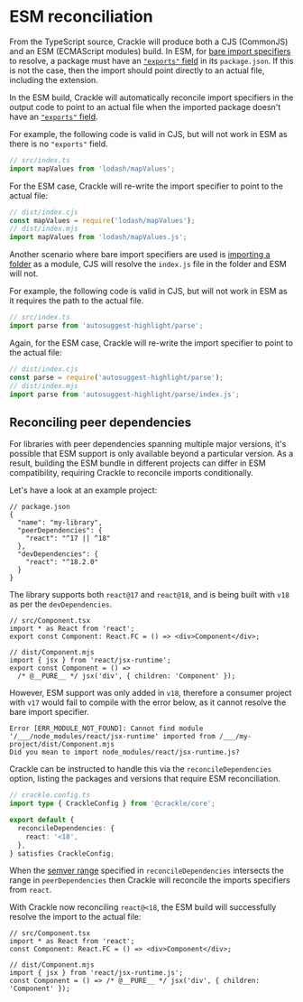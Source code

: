 # ESM reconciliation

From the TypeScript source, Crackle will produce both a CJS (CommonJS) and an ESM (ECMAScript modules) build.
In ESM, for [bare import specifiers][import specifiers] to resolve, a package must have an [`"exports"` field] in its `package.json`.
If this is not the case, then the import should point directly to an actual file, including the extension.

In the ESM build, Crackle will automatically reconcile import specifiers in the output code to point to an actual file when the imported package doesn't have an [`"exports"` field].

[`"exports"` field]: https://nodejs.org/api/packages.html#exports
[import specifiers]: https://nodejs.org/api/esm.html#import-specifiers

For example, the following code is valid in CJS, but will not work in ESM as there is no `"exports"` field.

```ts
// src/index.ts
import mapValues from 'lodash/mapValues';
```

For the ESM case, Crackle will re-write the import specifier to point to the actual file:

```js
// dist/index.cjs
const mapValues = require('lodash/mapValues');
// dist/index.mjs
import mapValues from 'lodash/mapValues.js';
```

Another scenario where bare import specifiers are used is [importing a folder] as a module, CJS will resolve the `index.js` file in the folder and ESM will not.

[importing a folder]: https://nodejs.org/api/modules.html#folders-as-modules

For example, the following code is valid in CJS, but will not work in ESM as it requires the path to the actual file.

```ts
// src/index.ts
import parse from 'autosuggest-highlight/parse';
```

Again, for the ESM case, Crackle will re-write the import specifier to point to the actual file:

```ts
// dist/index.cjs
const parse = require('autosuggest-highlight/parse');
// dist/index.mjs
import parse from 'autosuggest-highlight/parse/index.js';
```

## Reconciling peer dependencies

For libraries with peer dependencies spanning multiple major versions, it's possible that ESM support is only available beyond a particular version.
As a result, building the ESM bundle in different projects can differ in ESM compatibility, requiring Crackle to reconcile imports conditionally.

Let's have a look at an example project:

```jsonc
// package.json
{
  "name": "my-library",
  "peerDependencies": {
    "react": "^17 || ^18"
  },
  "devDependencies": {
    "react": "^18.2.0"
  }
}
```

The library supports both `react@17` and `react@18`, and is being built with `v18` as per the `devDependencies`.

```tsx
// src/Component.tsx
import * as React from 'react';
export const Component: React.FC = () => <div>Component</div>;

// dist/Component.mjs
import { jsx } from 'react/jsx-runtime';
export const Component = () =>
  /* @__PURE__ */ jsx('div', { children: 'Component' });
```

However, ESM support was only added in `v18`, therefore a consumer project with `v17` would fail to compile with the error below, as it cannot resolve the bare import specifier.

```
Error [ERR_MODULE_NOT_FOUND]: Cannot find module '/___/node_modules/react/jsx-runtime' imported from /___/my-project/dist/Component.mjs
Did you mean to import node_modules/react/jsx-runtime.js?
```

Crackle can be instructed to handle this via the `reconcileDependencies` option, listing the packages and versions that require ESM reconciliation.

```ts
// crackle.config.ts
import type { CrackleConfig } from '@crackle/core';

export default {
  reconcileDependencies: {
    react: '<18',
  },
} satisfies CrackleConfig;
```

When the [semver range] specified in `reconcileDependencies` intersects the range in `peerDependencies` then Crackle will reconcile the imports specifiers from `react`.

[semver range]: https://github.com/npm/node-semver#ranges

With Crackle now reconciling `react@<18`, the ESM build will successfully resolve the import to the actual file:

```tsx
// src/Component.tsx
import * as React from 'react';
const Component: React.FC = () => <div>Component</div>;

// dist/Component.mjs
import { jsx } from 'react/jsx-runtime.js';
const Component = () => /* @__PURE__ */ jsx('div', { children: 'Component' });
```
